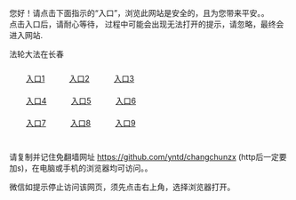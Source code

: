 您好！请点击下面指示的“入口”，浏览此网站是安全的，且为您带来平安。。 <br/>
点击入口后，请耐心等待， 过程中可能会出现无法打开的提示，请忽略，最终会进入网站. </br>

法轮大法在长春<br/>
<div style="padding:10px"><a style="margin:20px" target="_blank" href="https://d3bihq2iekkn6p.cloudfront.net/2Qpsp?kxsjzw" id="ccLink1" rel="nofollow">入口1</a> <a target="_blank" style="margin:20px" href="https://dpfwj24uv9a5y.cloudfront.net/2Qpsp?gvqeaz" id="ccLink2" rel="nofollow">入口2</a> <a style="margin:20px" target="_blank" href="https://d2hzfjkhfuv4mg.cloudfront.net/2Qpsp?aknpooz" id="ccLink3" rel="nofollow">入口3</a></div>

<div style="padding:10px" ><a style="margin:20px" target="_blank" href="https://d3bihq2iekkn6p.cloudfront.net/2Qpsp?kxsjzw" id="ccLink4" rel="nofollow">入口4</a> <a style="margin:20px" href="https://dpfwj24uv9a5y.cloudfront.net/2Qpsp?gvqeaz" target="_blank" id="ccLink5" rel="nofollow">入口5</a> <a style="margin:20px" href="https://d2hzfjkhfuv4mg.cloudfront.net/2Qpsp?aknpooz" target="_blank" id="ccLink6" rel="nofollow">入口6</a></div>

<div style="padding:10px"><a style="margin:20px" target="_blank" href="https://d3bihq2iekkn6p.cloudfront.net/2Qpsp?kxsjzw" id="ccLink7" rel="nofollow">入口7</a> <a style="margin:20px" href="https://dpfwj24uv9a5y.cloudfront.net/2Qpsp?gvqeaz" target="_blank" id="ccLink8" rel="nofollow">入口8</a> <a style="margin:20px" target="_blank" href="https://d2hzfjkhfuv4mg.cloudfront.net/2Qpsp?aknpooz" id="ccLink9" rel="nofollow">入口9</a></div>

<br/>



请复制并记住免翻墙网址 https://github.com/yntd/changchunzx (http后一定要加s)，在电脑或手机的浏览器均可访问。。<br/>

微信如提示停止访问该网页，须先点击右上角，选择浏览器打开。
